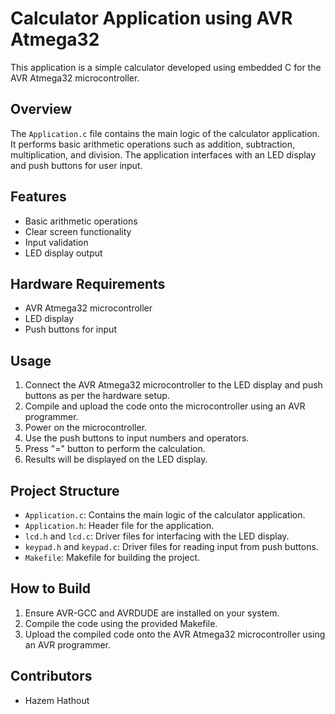 # Calculator Application using AVR Atmega32

This application is a simple calculator developed using embedded C for the AVR Atmega32 microcontroller.

## Overview

The `Application.c` file contains the main logic of the calculator application. It performs basic arithmetic operations such as addition, subtraction, multiplication, and division. The application interfaces with an LED display and push buttons for user input.

## Features

- Basic arithmetic operations
- Clear screen functionality
- Input validation
- LED display output

## Hardware Requirements

- AVR Atmega32 microcontroller
- LED display
- Push buttons for input

## Usage

1. Connect the AVR Atmega32 microcontroller to the LED display and push buttons as per the hardware setup.
2. Compile and upload the code onto the microcontroller using an AVR programmer.
3. Power on the microcontroller.
4. Use the push buttons to input numbers and operators.
5. Press "=" button to perform the calculation.
6. Results will be displayed on the LED display.

## Project Structure

- `Application.c`: Contains the main logic of the calculator application.
- `Application.h`: Header file for the application.
- `lcd.h` and `lcd.c`: Driver files for interfacing with the LED display.
- `keypad.h` and `keypad.c`: Driver files for reading input from push buttons.
- `Makefile`: Makefile for building the project.

## How to Build

1. Ensure AVR-GCC and AVRDUDE are installed on your system.
2. Compile the code using the provided Makefile.
3. Upload the compiled code onto the AVR Atmega32 microcontroller using an AVR programmer.

## Contributors

- Hazem Hathout

